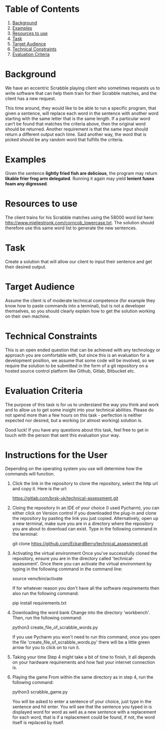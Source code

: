 
# Table of Contents

1.  [Background](#org6d88e6c)
2.  [Examples](#org4d032c7)
3.  [Resources to use](#orgf76edbb)
4.  [Task](#org6109c0f)
5.  [Target Audience](#orgb6b8b35)
6.  [Technical Constraints](#orgc9f4e0a)
7.  [Evaluation Criteria](#org90e0ed1)



<a id="org6d88e6c"></a>

# Background

We have an eccentric Scrabble playing client who sometimes requests us to write software that can help them train for their Scrabble matches, and the client has a new request.

This time around, they would like to be able to run a specific program, that given a sentence, will replace each word in the sentence with another word starting with the same letter that is the same length. If a particular word can&rsquo;t be found that matches the criteria above, then the original word should be returned. Another requirement is that the same input should return a different output each time. Said another way, the word that is picked should be any random word that fulfills the criteria.


<a id="org4d032c7"></a>

# Examples

Given the sentence **lightly fried fish are delicious**, the program may return **likable frier frog arm delegated**. Running it again may yield **lenient fuses foam any digressed**.


<a id="orgf76edbb"></a>

# Resources to use

The client trains for his Scrabble matches using the 58000 word list here: <http://www.mieliestronk.com/corncob_lowercase.txt>. The solution should therefore use this same word list to generate the new sentences.


<a id="org6109c0f"></a>

# Task

Create a solution that will allow our client to input their sentence and get their desired output.


<a id="orgb6b8b35"></a>

# Target Audience

Assume the client is of moderate technical competence (for example they know how to paste commands into a terminal), but is not a developer themselves, so you should clearly explain how to get the solution working on their own machine.


<a id="orgc9f4e0a"></a>

# Technical Constraints

This is an open ended question that can be achieved with any technology or approach you are comfortable with, but since this is an evaluation for a development position, we assume that some code will be involved, so we require the solution to be submitted in the form of a git repository on a hosted source control platform like Github, Gitlab, Bitbucket etc.


<a id="org90e0ed1"></a>

# Evaluation Criteria

The purpose of this task is for us to understand the way you think and work and to allow us to get some insight into your technical abilities. Please do not spend more than a few hours on this task - perfection is neither expected nor desired, but a working (or almost working) solution is.

Good luck! If you have any questions about this task, feel free to get in touch with the person that sent this evaluation your way.

# Instructions for the User

Depending on the operating system you use will determine how the commands will
function.
   
   1. Click the link in the repository to clone the repository, select the http url and copy it.  Here is the url:

      https://gitlab.com/brsk-uk/technical-assessment.git
      
      
   2. Cloing the repository 
      In an IDE of your choice (I used Pycharm), you can either click on Version control if you downloaded the plug-in and clone the repository by pasting
      the link you just copied.  Alternatively, open up a new terminal, make sure you are in a directory where the repository you are about to download can
      exist.  Type in the following command in the terminal:
      
      git clone https://github.com/EckardBerry/technical_assessment.git
      
      
   3. Activating the virtual environment 
      Once you've successfully cloned the repository, ensure you are in the directory called 'technical-assessment'.  Once there you can activate
      the virtual environment by typing in the following command in the command line:  
      
      source venv/bin/activate
      
      If for whatever reason you don't have all the software requirements then also run the following command:
      
      pip install requirements.txt
      
   4. Downloading the word bank 
      Change into the directory 'workbench'.  Then, run the following command:
      
      python3 create_file_of_scrabble_words.py  

      If you use Pycharm you won't need to run this command, once you open the file 'create_file_of_scrabble_words.py'
      there will be a little green arrow for you to click on to run it.
      
   5. Taking your time 
      Step 4 might take a bit of time to finish, it all depends on your hardware requirements and how fast your internet connection is.
      
   6. Playing the game 
      From within the same directory as in step 4, run the following command:
      
      python3 scrabble_game.py

      You will be asked to enter a sentence of your  choice, just type in the sentence and hit enter.  You will see that the sentence you typed in is displayed word for word as well as a new sentence with a replacement for each word, that is if a 
      replacement could be found, if not, the word itself is replaced by itself.

